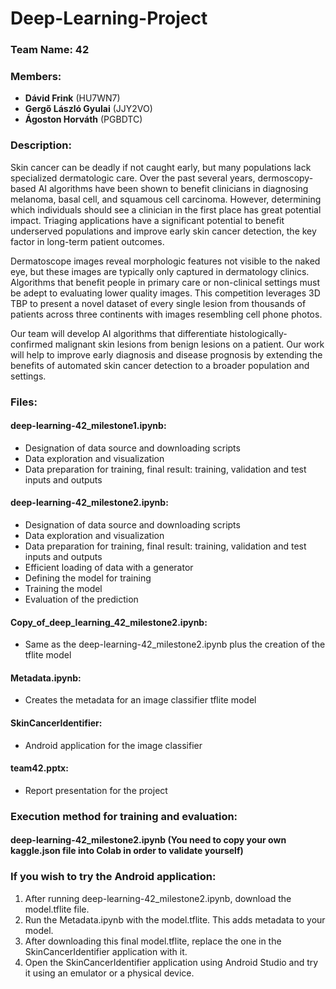 # Deep-Learning-Project

### **Team Name:** 42

### Members:
- **Dávid Frink** (HU7WN7)
- **Gergő László Gyulai** (JJY2VO)
- **Ágoston Horváth** (PGBDTC)

### Description:
Skin cancer can be deadly if not caught early, but many populations lack specialized dermatologic care. Over the past several years, dermoscopy-based AI algorithms have been shown to benefit clinicians in diagnosing melanoma, basal cell, and squamous cell carcinoma. However, determining which individuals should see a clinician in the first place has great potential impact. Triaging applications have a significant potential to benefit underserved populations and improve early skin cancer detection, the key factor in long-term patient outcomes.

Dermatoscope images reveal morphologic features not visible to the naked eye, but these images are typically only captured in dermatology clinics. Algorithms that benefit people in primary care or non-clinical settings must be adept to evaluating lower quality images. This competition leverages 3D TBP to present a novel dataset of every single lesion from thousands of patients across three continents with images resembling cell phone photos.

Our team will develop AI algorithms that differentiate histologically-confirmed malignant skin lesions from benign lesions on a patient. Our work will help to improve early diagnosis and disease prognosis by extending the benefits of automated skin cancer detection to a broader population and settings.

### Files:
#### deep-learning-42_milestone1.ipynb:
- Designation of data source and downloading scripts
- Data exploration and visualization
- Data preparation for training, final result: training, validation and test inputs and outputs

#### deep-learning-42_milestone2.ipynb:
- Designation of data source and downloading scripts
- Data exploration and visualization
- Data preparation for training, final result: training, validation and test inputs and outputs
- Efficient loading of data with a generator
- Defining the model for training
- Training the model
- Evaluation of the prediction

#### Copy_of_deep_learning_42_milestone2.ipynb:
- Same as the deep-learning-42_milestone2.ipynb plus the creation of the tflite model

#### Metadata.ipynb:
- Creates the metadata for an image classifier tflite model

#### SkinCancerIdentifier:
- Android application for the image classifier

#### team42.pptx:
- Report presentation for the project

### Execution method for training and evaluation:
#### deep-learning-42_milestone2.ipynb (You need to copy your own kaggle.json file into Colab in order to validate yourself)

### If you wish to try the Android application:
1. After running deep-learning-42_milestone2.ipynb, download the model.tflite file.
2. Run the Metadata.ipynb with the model.tflite. This adds metadata to your model.
3. After downloading this final model.tflite, replace the one in the SkinCancerIdentifier application with it.
4. Open the SkinCancerIdentifier application using Android Studio and try it using an emulator or a physical device.
